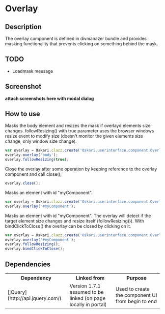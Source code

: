 # Overlay

## Description

The overlay component is defined in divmanazer bundle and provides masking functionality that prevents clicking on something behind the mask.

## TODO

* Loadmask message

## Screenshot

**attach screenshots here with modal dialog**

## How to use

Masks the body element and resizes the mask if overlayd elements size changes. followResizing() with true parameter uses the browser windows resize event to modify size (doesn't monitor the given elements size change, only window size change).

```javascript
var overlay = Oskari.clazz.create('Oskari.userinterface.component.Overlay');
overlay.overlay('body');
overlay.followResizing(true);
```

Close the overlay after some operation by keeping reference to the overlay component and call close();

```javascript
overlay.close();
```

Masks an element with id "myComponent".

```javascript
var overlay = Oskari.clazz.create('Oskari.userinterface.component.Overlay');
overlay.overlay('#myComponent');
```

Masks an element with id "myComponent". The overlay will detect if the target element size changes and resize itself (followResizing()). With bindClickToClose() the overlay can be closed by clicking on it.

```javascript
var overlay = Oskari.clazz.create('Oskari.userinterface.component.Overlay');
overlay.overlay('#myComponent');
overlay.followResizing();
overlay.bindClickToClose();
```

## Dependencies

<table>
  <tr>
    <th>Dependency</th><th>Linked from</th><th>Purpose</th>
  </tr>
  <tr>
    <td> [jQuery](http://api.jquery.com/) </td>
    <td> Version 1.7.1 assumed to be linked (on page locally in portal) </td>
    <td> Used to create the component UI from begin to end</td>
  </tr>
</table>
